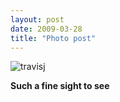 ```yaml
---
layout: post
date: 2009-03-28
title: "Photo post"
---
```

![travisj](/images/3eb61f41b89a99aec238b29fce4fa5527ba03ec57ba7ecec6e95c3cc1d969975.jpg)

<b>Such a fine sight to see</b>